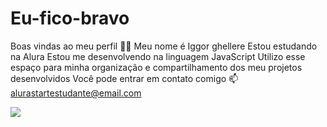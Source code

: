 # Eu-fico-bravo
Boas vindas ao meu perfil 💙💙
Meu nome é Iggor ghellere
Estou estudando na Alura
Estou me desenvolvendo na linguagem JavaScript
Utilizo esse espaço para minha organização e compartilhamento dos meu projetos desenvolvidos
Você pode entrar em contato comigo 📫
alurastartestudante@email.com

![](https://www.google.com/url?sa=i&url=https%3A%2F%2Fzabalbike.com.br%2Fproduto%2Fpecas%2Fquadros%2Fquadro-hupi-naja-v8-gancheira-vertical-preto-e-dourado%2F&psig=AOvVaw2Gx5FFK5iJxo3GIzfCcM3Y&ust=1723835298180000&source=images&cd=vfe&opi=89978449&ved=0CBQQjRxqFwoTCJCy4obZ94cDFQAAAAAdAAAAABAE
)
